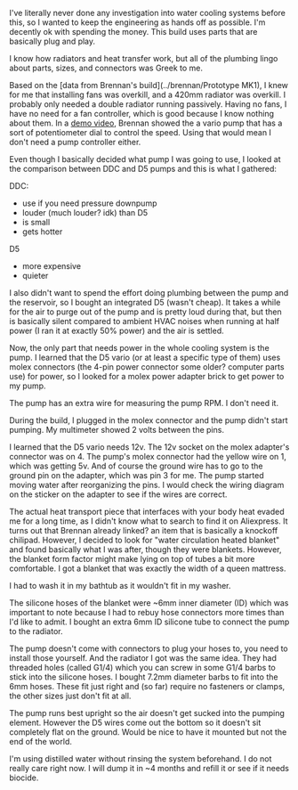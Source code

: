 I've literally never done any investigation into water cooling systems before this, so I wanted to keep the engineering as hands off as possible. I'm decently ok with spending the money. This build uses parts that are basically plug and play.

I know how radiators and heat transfer work, but all of the plumbing lingo about parts, sizes, and connectors was Greek to me.

Based on the [data from Brennan's build](../brennan/Prototype MK1), I knew for me that installing fans was overkill, and a 420mm radiator was overkill. I probably only needed a double radiator running passively.
Having no fans, I have no need for a fan controller, which is good because I know nothing about them. In a [demo video](https://youtu.be/EfuD8lSTTqg), Brennan showed the a vario pump that has a sort of potentiometer dial to control the speed. Using that would mean I don't need a pump controller either.

Even though I basically decided what pump I was going to use, I looked at the comparison between DDC and D5 pumps and this is what I gathered:

DDC:
- use if you need pressure downpump
- louder (much louder? idk) than D5
- is small
- gets hotter

D5
- more expensive
- quieter

I also didn't want to spend the effort doing plumbing between the pump and the reservoir, so I bought an integrated D5 (wasn't cheap). It takes a while for the air to purge out of the pump and is pretty loud during that, but then is basically silent compared to ambient HVAC noises when running at half power (I ran it at exactly 50% power) and the air is settled.

Now, the only part that needs power in the whole cooling system is the pump. I learned that the D5 vario (or at least a specific type of them) uses molex connectors (the 4-pin power connector some older? computer parts use) for power, so I looked for a molex power adapter brick to get power to my pump.

The pump has an extra wire for measuring the pump RPM. I don't need it.

During the build, I plugged in the molex connector and the pump didn't start pumping. My multimeter showed 2 volts between the pins.

I learned that the D5 vario needs 12v. The 12v socket on the molex adapter's connector was on 4. The pump's molex connector had the yellow wire on 1, which was getting 5v. And of course the ground wire has to go to the ground pin on the adapter, which was pin 3 for me. The pump started moving water after reorganizing the pins. I would check the wiring diagram on the sticker on the adapter to see if the wires are correct.

The actual heat transport piece that interfaces with your body heat evaded me for a long time, as I didn't know what to search to find it on Aliexpress. It turns out that Brennan already linked? an item that is basically a knockoff chilipad. However, I decided to look for "water circulation heated blanket" and found basically what I was after, though they were blankets. However, the blanket form factor might make lying on top of tubes a bit more comfortable. I got a blanket that was exactly the width of a queen mattress.

I had to wash it in my bathtub as it wouldn't fit in my washer.

The silicone hoses of the blanket were ~6mm inner diameter (ID) which was important to note because I had to rebuy hose connectors more times than I'd like to admit. I bought an extra 6mm ID silicone tube to connect the pump to the radiator.

The pump doesn't come with connectors to plug your hoses to, you need to install those yourself. And the radiator I got was the same idea. They had threaded holes (called G1/4) which you can screw in some G1/4 barbs to stick into the silicone hoses. I bought 7.2mm diameter barbs to fit into the 6mm hoses. These fit just right and (so far) require no fasteners or clamps, the other sizes just don't fit at all.

The pump runs best upright so the air doesn't get sucked into the pumping element. However the D5 wires come out the bottom so it doesn't sit completely flat on the ground. Would be nice to have it mounted but not the end of the world.

I'm using distilled water without rinsing the system beforehand. I do not really care right now. I will dump it in ~4 months and refill it or see if it needs biocide.
